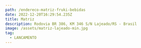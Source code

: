 ```yaml
---
path: /endereco-matriz-fruki-bebidas
date: 2022-12-20T16:29:54.235Z
title: Matriz
description: Rodovia BR 386, KM 346 S/N Lajeado/RS - Brasil
image: /assets/matriz-lajeado-min.jpg
tag:
  - LANCAMENTO
---
```


